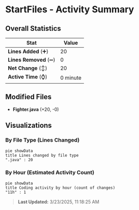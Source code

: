 # StartFiles - Activity Summary 

## Overall Statistics

| Stat                   | Value                                                             |
| ---------------------- | ----------------------------------------------------------------- |
| **Lines Added** (➕)   | 20                                          |
| **Lines Removed** (➖) | 0                                        |
| **Net Change** (↕)    | 20                |
| **Active Time** (⌚)   | 0 minute |


## Modified Files
- **Fighter.java** (+20, -0)

## Visualizations

### By File Type (Lines Changed)

```mermaid
pie showData
title Lines changed by file type
".java" : 20
```

### By Hour (Estimated Activity Count)

```mermaid
pie showData
title Coding activity by hour (count of changes)
"11h" : 1
```


> **Last Updated:** 3/23/2025, 11:18:25 AM